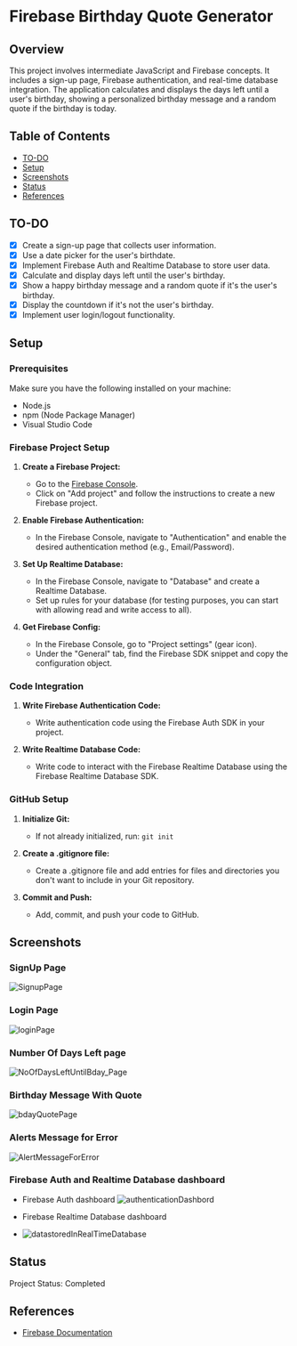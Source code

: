 # Firebase Birthday Quote Generator

## Overview
This project involves intermediate JavaScript and Firebase concepts. It includes a sign-up page, Firebase authentication, and real-time database integration. The application calculates and displays the days left until a user's birthday, showing a personalized birthday message and a random quote if the birthday is today.

## Table of Contents
- [TO-DO](#to-do)
- [Setup](#setup)
- [Screenshots](#screenshots)
- [Status](#status)
- [References](#references)

## TO-DO
- [x] Create a sign-up page that collects user information.
- [x] Use a date picker for the user's birthdate.
- [x] Implement Firebase Auth and Realtime Database to store user data.
- [x] Calculate and display days left until the user's birthday.
- [x] Show a happy birthday message and a random quote if it's the user's birthday.
- [x] Display the countdown if it's not the user's birthday.
- [x] Implement user login/logout functionality.
## Setup
### Prerequisites
Make sure you have the following installed on your machine:
- Node.js
- npm (Node Package Manager)
- Visual Studio Code

### Firebase Project Setup
1. **Create a Firebase Project:**
   - Go to the [Firebase Console](https://console.firebase.google.com/).
   - Click on "Add project" and follow the instructions to create a new Firebase project.

2. **Enable Firebase Authentication:**
   - In the Firebase Console, navigate to "Authentication" and enable the desired authentication method (e.g., Email/Password).

3. **Set Up Realtime Database:**
   - In the Firebase Console, navigate to "Database" and create a Realtime Database.
   - Set up rules for your database (for testing purposes, you can start with allowing read and write access to all).

4. **Get Firebase Config:**
   - In the Firebase Console, go to "Project settings" (gear icon).
   - Under the "General" tab, find the Firebase SDK snippet and copy the configuration object.

### Code Integration
1. **Write Firebase Authentication Code:**
   - Write authentication code using the Firebase Auth SDK in your project.

2. **Write Realtime Database Code:**
   - Write code to interact with the Firebase Realtime Database using the Firebase Realtime Database SDK.
  
### GitHub Setup
1. **Initialize Git:**
   - If not already initialized, run: `git init`

2. **Create a .gitignore file:**
   - Create a .gitignore file and add entries for files and directories you don't want to include in your Git repository.

3. **Commit and Push:**
   - Add, commit, and push your code to GitHub.
## Screenshots
### SignUp Page
![SignupPage](https://github.com/taniya5854/firebaseBirthday/assets/63139873/3d19a4d0-7812-482a-8810-a3a3540f183c)


### Login Page
![loginPage](https://github.com/taniya5854/firebaseBirthday/assets/63139873/ec6544b9-093d-43e5-a852-45271cfc67fd)

### Number Of Days Left page
![NoOfDaysLeftUntilBday_Page](https://github.com/taniya5854/firebaseBirthday/assets/63139873/679e1e3d-092b-4c84-b284-d4efdc6516d9)

### Birthday Message With Quote
![bdayQuotePage](https://github.com/taniya5854/firebaseBirthday/assets/63139873/2d28afb6-4cbf-471c-85a4-448aa357d709)


### Alerts Message for Error
![AlertMessageForError](https://github.com/taniya5854/firebaseBirthday/assets/63139873/7b654729-b6f5-4003-917d-121448c4db29)

### Firebase Auth and Realtime Database dashboard
- Firebase Auth dashboard
![authenticationDashbord](https://github.com/taniya5854/firebaseBirthday/assets/63139873/9b38fce4-74f8-4935-8a02-087d50d57800)

- Firebase Realtime Database dashboard
- ![datastoredInRealTimeDatabase](https://github.com/taniya5854/firebaseBirthday/assets/63139873/311db193-ce56-4099-ac2e-c4aad81b6d0e)


## Status
Project Status: Completed

## References
- [Firebase Documentation](https://firebase.google.com/)
